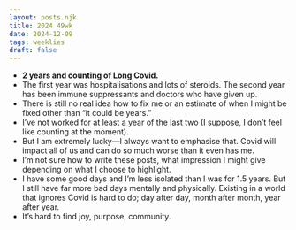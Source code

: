 ```yaml
---
layout: posts.njk
title: 2024 49wk
date: 2024-12-09
tags: weeklies
draft: false
---
```


- **2 years and counting of Long Covid.**
-  The first year was hospitalisations and lots of steroids. The second year has been immune suppressants and doctors who have given up. 
-  There is still no real idea how to fix me or an estimate of when I might be fixed other than “it could be years.”
-  I’ve not worked for at least a year of the last two (I suppose, I don’t feel like counting at the moment).
-  But I am extremely lucky—I always want to emphasise that. Covid will impact all of us and can do so much worse than it even has me.
-  I’m not sure how to write these posts, what impression I might give depending on what I choose to highlight. 
-  I have some good days and I’m less isolated than I was for 1.5 years. But I still have far more bad days mentally and physically. Existing in a world that ignores Covid is hard to do; day after day, month after month, year after year. 
-  It’s hard to find joy, purpose, community.